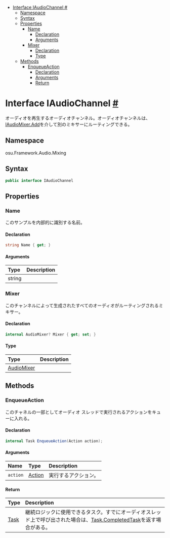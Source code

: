 - [Interface IAudioChannel #](#interface-iaudiochannel-)
  - [Namespace](#namespace)
  - [Syntax](#syntax)
  - [Properties](#properties)
    - [Name](#name)
      - [Declaration](#declaration)
      - [Arguments](#arguments)
    - [Mixer](#mixer)
      - [Declaration](#declaration-1)
      - [Type](#type)
  - [Methods](#methods)
    - [EnqueueAction](#enqueueaction)
      - [Declaration](#declaration-2)
      - [Arguments](#arguments-1)
      - [Return](#return)



# Interface IAudioChannel [#](https://github.com/ppy/osu-framework/blob/master/osu.Framework/Audio/Mixing/IAudioChannel.cs#L12)
オーディオを再生するオーディオチャンネル。オーディオチャンネルは、[IAudioMixer.Add]()を介して別のミキサーにルーティングできる。


## Namespace
osu.Framework.Audio.Mixing


## Syntax
```csharp
public interface IAudioChannel
```


## Properties

### Name
このサンプルを内部的に識別する名前。
#### Declaration
```csharp
string Name { get; }
```
#### Arguments
|Type|Description|
|:-|:-|
|string||

### Mixer
このチャンネルによって生成されたすべてのオーディオがルーティングされるミキサー。
#### Declaration
```csharp
internal AudioMixer? Mixer { get; set; }
```
#### Type
|Type|Description|
|:-|:-|
|[AudioMixer]()||


## Methods

### EnqueueAction
このチャネルの一部としてオーディオ スレッドで実行されるアクションをキューに入れる。
#### Declaration
```csharp
internal Task EnqueueAction(Action action);
```
#### Arguments
|Name|Type|Description|
|:-|:-|:-|
|`action`|[Action]()|実行するアクション。|
#### Return
|Type|Description|
|:-|:-|
|[Task]()|継続ロジックに使用できるタスク。すでにオーディオスレッド上で呼び出された場合は、[Task.CompletedTask]()を返す場合がある。|